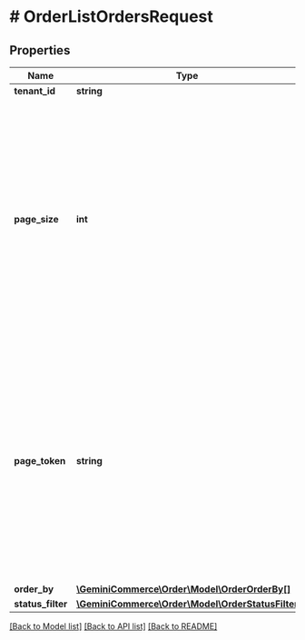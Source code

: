 # # OrderListOrdersRequest


## Properties


Name | Type | Description | Notes
------------ | ------------- | ------------- | -------------
**tenant_id**| **string** |   |
**page_size**| **int** | The maximum number of orders to return. The service may return fewer than this value. If unspecified, at most 10 orders will be returned. The maximum value is 100; values above 100 will be coerced to 100.  | [optional]
**page_token**| **string** | A page token, received from a previous &#x60;ListOrders&#x60; call. Provide this to retrieve the subsequent page.   When paginating, all other parameters provided to &#x60;ListOrders&#x60; must match the call that provided the page token.  | [optional]
**order_by**| [**\GeminiCommerce\Order\Model\OrderOrderBy[]**](OrderOrderBy.md) |   | [optional]
**status_filter**| [**\GeminiCommerce\Order\Model\OrderStatusFilter**](OrderStatusFilter.md) |   | [optional]


[[Back to Model list]](../../README.md#models) [[Back to API list]](../../README.md#endpoints) [[Back to README]](../../README.md)